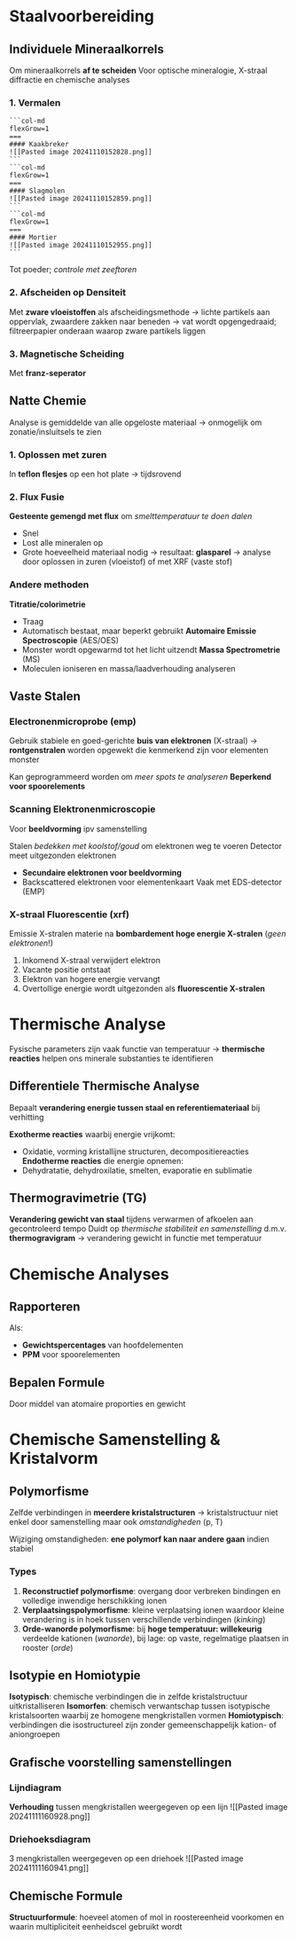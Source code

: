 # Staalvoorbereiding
## Individuele Mineraalkorrels
Om mineraalkorrels **af te scheiden**
Voor optische mineralogie, X-straal diffractie en chemische analyses
### 1. Vermalen
````col
```col-md
flexGrow=1
===
#### Kaakbreker
![[Pasted image 20241110152828.png]]
```
```col-md
flexGrow=1
===
#### Slagmolen
![[Pasted image 20241110152859.png]]
```
```col-md
flexGrow=1
===
#### Mortier
![[Pasted image 20241110152955.png]]
```
````
Tot poeder; *controle met zeeftoren*
### 2. Afscheiden op Densiteit
Met **zware vloeistoffen** als afscheidingsmethode
-> lichte partikels aan oppervlak, zwaardere zakken naar beneden
-> vat wordt opgengedraaid; filtreerpapier onderaan waarop zware partikels liggen
### 3. Magnetische Scheiding
Met **franz-seperator**
## Natte Chemie
Analyse is gemiddelde van alle opgeloste materiaal
-> onmogelijk om zonatie/insluitsels te zien
### 1. Oplossen met zuren
In **teflon flesjes** op een hot plate
-> tijdsrovend
### 2. Flux Fusie
**Gesteente gemengd met flux** om *smelttemperatuur te doen dalen*
- Snel
- Lost alle mineralen op
- Grote hoeveelheid materiaal nodig
-> resultaat: **glasparel**
	-> analyse door oplossen in zuren (vloeistof) of met XRF (vaste stof)
### Andere methoden
**Titratie/colorimetrie**
- Traag
- Automatisch bestaat, maar beperkt gebruikt
**Automaire Emissie Spectroscopie** (AES/OES)
- Monster wordt opgewarmd tot het licht uitzendt
**Massa Spectrometrie** (MS)
- Moleculen ioniseren en massa/laadverhouding analyseren
## Vaste Stalen
### Electronenmicroprobe (emp)
Gebruik stabiele en goed-gerichte **buis van elektronen** (X-straal)
-> **rontgenstralen** worden opgewekt die kenmerkend zijn voor elementen monster

Kan geprogrammeerd worden om *meer spots te analyseren*
**Beperkend voor spoorelements**
### Scanning Elektronenmicroscopie
Voor **beeldvorming** ipv samenstelling

Stalen *bedekken met koolstof/goud* om elektronen weg te voeren
Detector meet uitgezonden elektronen
- **Secundaire elektronen voor beeldvorming**
- Backscattered elektronen voor elementenkaart
Vaak met EDS-detector (EMP)
### X-straal Fluorescentie (xrf)
Emissie X-stralen materie na **bombardement hoge energie X-stralen** (*geen elektronen*!)

1. Inkomend X-straal verwijdert elektron
2. Vacante positie ontstaat
3. Elektron van hogere energie vervangt
4. Overtollige energie wordt uitgezonden als **fluorescentie X-stralen**
# Thermische Analyse
Fysische parameters zijn vaak functie van temperatuur
	-> **thermische reacties** helpen ons minerale substanties te identifieren
## Differentiele Thermische Analyse
Bepaalt **verandering energie tussen staal en referentiemateriaal** bij verhitting

**Exotherme reacties** waarbij energie vrijkomt:
- Oxidatie, vorming kristallijne structuren, decompositiereacties
**Endotherme reacties** die energie opnemen:
- Dehydratatie, dehydroxilatie, smelten, evaporatie en sublimatie
## Thermogravimetrie (TG)
**Verandering gewicht van staal** tijdens verwarmen of afkoelen aan gecontroleerd tempo
Duidt op *thermische stabiliteit en samenstelling* d.m.v. **thermogravigram**
-> verandering gewicht in functie met temperatuur
# Chemische Analyses
## Rapporteren
Als:
- **Gewichtspercentages** van hoofdelementen
- **PPM** voor spoorelementen
## Bepalen Formule
Door middel van atomaire proporties en gewicht
# Chemische Samenstelling & Kristalvorm
## Polymorfisme
Zelfde verbindingen in **meerdere kristalstructuren**
-> kristalstructuur niet enkel door samenstelling maar ook *omstandigheden* (p, T)

Wijziging omstandigheden: **ene polymorf kan naar andere gaan** indien stabiel
### Types
1. **Reconstructief polymorfisme**: overgang door verbreken bindingen en volledige inwendige herschikking ionen
2. **Verplaatsingspolymorfisme**: kleine verplaatsing ionen waardoor kleine verandering is in hoek tussen verschillende verbindingen (*kinking*)
3. **Orde-wanorde polymorfisme**: bij **hoge temperatuur: willekeurig** verdeelde kationen (*wanorde*), bij lage: op vaste, regelmatige plaatsen in rooster (*orde*)
## Isotypie en Homiotypie
**Isotypisch**: chemische verbindingen die in zelfde kristalstructuur uitkristalliseren
**Isomorfen**: chemisch verwantschap tussen isotypische kristalsoorten waarbij ze homogene mengkristallen vormen
**Homiotypisch**: verbindingen die isostructureel zijn zonder gemeenschappelijk kation- of aniongroepen
## Grafische voorstelling samenstellingen
### Lijndiagram
**Verhouding** tussen mengkristallen weergegeven op een lijn
![[Pasted image 20241111160928.png]]
### Driehoeksdiagram
3 mengkristallen weergegeven op een driehoek
![[Pasted image 20241111160941.png]]
## Chemische Formule 
**Structuurformule**: hoeveel atomen of mol in roostereenheid voorkomen en waarin multipliciteit eenheidscel gebruikt wordt